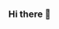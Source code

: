 ### Hi there 👋

<!--
**StarLord-Quill/StarLord-Quill** is a ✨ _special_ ✨ repository because its `README.md` (this file) appears on your GitHub profile.

Here are some ideas to get you starte:

- 🔭 I’m currently working on World Domination...
- 🌱 I’m currently learning Cyber Security
- 👯 I’m looking to collaborate on Security Code
- 🤔 I’m looking for help with Security software
- 💬 Ask me about anything
- 📫 How to reach me: ...
- ⚡ Fun fact: ...
-->
